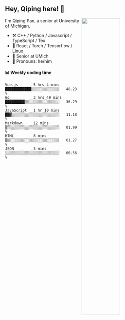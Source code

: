 

## Hey, Qiping here! :wave:

[<img align="right" width="50%" src="https://github-readme-stats.vercel.app/api?username=ppppqp&theme=dark&show_icons=true">](https://metrics.lecoq.io/ppppqp?template=classic)


I'm Qiping Pan, a senior at University of Michigan.

-   :hammer_and_pick: C++ / Python / Javascript / TypeScript / Tex
-   :pencil: React / Torch / Tensorflow / Linux 
-   :seedling: Senior at UMich
-   :man: Pronouns: he/him



#### :bar_chart: Weekly coding time

<!--START_SECTION:waka-->

```text
Vue.js       5 hrs 4 mins    ████████████░░░░░░░░░░░░░   48.23 %
Go           3 hrs 49 mins   █████████░░░░░░░░░░░░░░░░   36.29 %
JavaScript   1 hr 10 mins    ██▓░░░░░░░░░░░░░░░░░░░░░░   11.18 %
Markdown     12 mins         ▒░░░░░░░░░░░░░░░░░░░░░░░░   01.99 %
HTML         8 mins          ▒░░░░░░░░░░░░░░░░░░░░░░░░   01.27 %
JSON         3 mins          ░░░░░░░░░░░░░░░░░░░░░░░░░   00.56 %
```

<!--END_SECTION:waka-->

